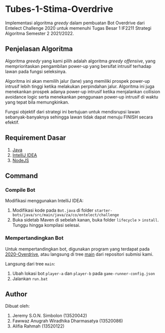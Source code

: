 # Tubes-1-Stima-Overdrive

Implementasi algoritma *greedy* dalam pembuatan Bot Overdrive dari Entelect Challenge 2020 untuk memenuhi Tugas Besar 1 IF2211 Strategi Algoritma Semester 2 2021/2022.

## Penjelasan Algoritma

Algoritma *greedy* yang kami pilih adalah algoritma *greedy offensive*, yang memprioritaskan pengambilan power-up yang bersifat intrusif terhadap lawan pada fungsi seleksinya. 

Algoritma ini akan memilih jalur (lane) yang memiliki prospek power-up intrusif lebih tinggi ketika melakukan perpindahan jalur. Algoritma ini juga menekankan prospek adanya power-up intrusif ketika menjalankan collision avoidance logic serta menekankan penggunaan power-up intrusif di waktu yang tepat bila memungkinkan. 

Fungsi objektif dari strategi ini bertujuan untuk mendisrupsi lawan sebanyak-banyaknya sehingga lawan tidak dapat menuju FINISH secara efektif.

## Requirement Dasar

1. [Java](https://www.oracle.com/java/technologies/downloads/#java8)
2. [IntelliJ IDEA](https://www.jetbrains.com/idea/)
3. [NodeJS](https://www.oracle.com/java/technologies/downloads/#java8)

## Command

### Compile Bot
Modifikasi menggunakan IntelliJ IDEA:
1. Modifikasi kode pada `Bot.java` di folder `starter-bots/java/src/main/java/za/co/entelect/challenge`
2. Buka sidetab Maven di sebelah kanan, buka folder `lifecycle` > `install`. Tunggu hingga kompilasi selesai.

### Mempertandingkan Bot
Untuk mempertandingkan bot, digunakan program yang terdapat pada [2020-Overdrive](https://github.com/EntelectChallenge/2020-Overdrive), atau langsung di tree [main](https://github.com/Wiradhika6051/Tubes-1-Stima-Overdrive/tree/main) dari repositori submisi kami.

Langsung dari tree `main`:
1. Ubah lokasi bot `player-a` dan `player-b` pada `game-runner-config.json`
1. Jalankan `run.bat`

## Author
Dibuat oleh:
1. Jeremy S.O.N. Simbolon (13520042)
2. Fawwaz Anugrah Wiradhika Dharmasatya (13520086)
3. Alifia Rahmah (13520122)